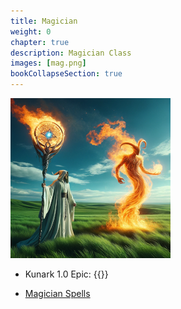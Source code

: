```yaml
---
title: Magician
weight: 0
chapter: true
description: Magician Class
images: [mag.png]
bookCollapseSection: true
---
```


![Classes](mag.png)


- Kunark 1.0 Epic: {{<item id="28034" name="Orb of Mastery" link="/classes/mag/epic/">}}

- [Magician Spells](/classes/mag/spells)
